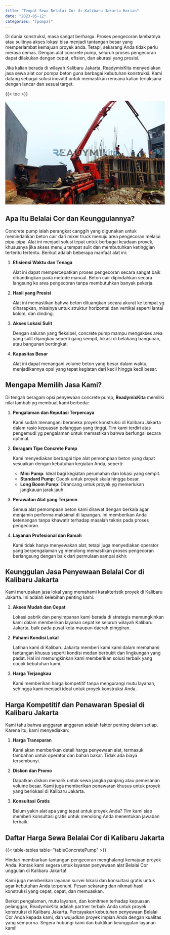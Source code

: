 ```yaml
---
title: "Tempat Sewa Belalai Cor di Kalibaru Jakarta Harian"
date: "2023-05-12"
categories: "[pompa]"
---
```


Di dunia konstruksi, masa sangat berharga. Proses pengecoran lambatnya atau sulitnya akses lokasi bisa menjadi tantangan besar yang memperlambat kemajuan proyek anda. Tetapi, sekarang Anda tidak perlu merasa cemas. Dengan alat concrete pump, seluruh proses pengecoran dapat dilakukan dengan cepat, efisien, dan akurasi yang presisi.

Jika kalian berada di wilayah Kalibaru Jakarta, ReadymixKita menyediakan jasa sewa alat cor pompa beton guna berbagai kebutuhan konstruksi. Kami datang sebagai solusi inovatif untuk memastikan rencana kalian terlaksana dengan lancar dan sesuai target.

{{< toc >}}

![Tempat Sewa Belalai Cor di Kalibaru Jakarta Harian](/images/pompa/sewa-pompa-14.jpg)

## Apa Itu Belalai Cor dan Keunggulannya?

Concrete pump ialah perangkat canggih yang digunakan untuk memindahkan beton cair dari mixer truck menuju area pengecoran melalui pipa-pipa. Alat ini menjadi solusi tepat untuk berbagai keadaan proyek, khususnya jika akses menuju tempat sulit dan membutuhkan ketinggian tertentu tertentu. Berikut adalah beberapa manfaat alat ini:

1. **Efisiensi Waktu dan Tenaga**

   Alat ini dapat mempercepatkan proses pengecoran secara sangat baik dibandingkan pada metode manual. Beton cair dipindahkan secara langsung ke area pengecoran tanpa membutuhkan banyak pekerja.

2. **Hasil yang Presisi**

   Alat ini memastikan bahwa beton dituangkan secara akurat ke tempat yg diharapkan, misalnya untuk struktur horizontal dan vertikal seperti lantai kolom, dan dinding.

3. **Akses Lokasi Sulit**

   Dengan saluran yang fleksibel, concrete pump mampu mengakses area yang sulit dijangkau seperti gang sempit, lokasi di belakang bangunan, atau bangunan bertingkat.

4. **Kapasitas Besar**

   Alat ini dapat menangani volume beton yang besar dalam waktu, menjadikannya opsi yang tepat kegiatan dari kecil hingga kecil besar.

## Mengapa Memilih Jasa Kami?

Di tengah beragam opsi penyewaan concrete pump, **ReadymixKita** memiliki nilai tambah yg membuat kami berbeda:

1. **Pengalaman dan Reputasi Terpercaya**

   Kami sudah menangani beraneka proyek konstruksi di Kalibaru Jakarta dalam rasio kepuasan pelanggan yang tinggi. Tim kami terdiri atas pengemudi yg pengalaman untuk memastikan bahwa berfungsi secara optimal.

2. **Beragam Tipe Concrete Pump**

   Kami menyediakan berbagai tipe alat pemompaan beton yang dapat sesuaikan dengan kebutuhan kegiatan Anda, seperti:
   - **Mini Pump**: Ideal bagi kegiatan perumahan dan lokasi yang sempit.
   - **Standard Pump**: Cocok untuk proyek skala hingga besar.
   - **Long Boom Pump**: Dirancang untuk proyek yg memerlukan jangkauan jarak jauh.

3. **Perawatan Alat yang Terjamin**

   Semua alat pemompaan beton kami dirawat dengan berkala agar menjamin performa maksimal di lapangan. Ini memberikan Anda ketenangan tanpa khawatir terhadap masalah teknis pada proses pengecoran.

4. **Layanan Profesional dan Ramah**

   Kami tidak hanya menyewakan alat, tetapi juga menyediakan operator yang berpengalaman yg menolong memastikan proses pengecoran berlangsung dengan baik dari permulaan sampai akhir.

## Keunggulan Jasa Penyewaan Belalai Cor di Kalibaru Jakarta

Kami merupakan jasa lokal yang memahami karakteristik proyek di Kalibaru Jakarta. Ini adalah kelebihan penting kami:

1. **Akses Mudah dan Cepat**

   Lokasi pabrik dan penyimpanan kami berada di strategis memungkinkan kami dalam memberikan layanan cepat ke seluruh wilayah Kalibaru Jakarta, baik pada pusat kota maupun daerah pinggiran.

2. **Pahami Kondisi Lokal**

   Latihan kami di Kalibaru Jakarta memberi kami kami dalam memahami tantangan khusus seperti kondisi medan berbukit dan lingkungan yang padat. Hal ini memungkinkan kami memberikan solusi terbaik yang cocok kebutuhan kami.

3. **Harga Terjangkau**

   Kami memberikan harga kompetitif tanpa mengurangi mutu layanan, sehingga kami menjadi ideal untuk proyek konstruksi Anda.

## Harga Kompetitif dan Penawaran Spesial di Kalibaru Jakarta

Kami tahu bahwa anggaran anggaran adalah faktor penting dalam setiap. Karena itu, kami menyediakan:

1. **Harga Transparan**

   Kami akan memberikan detail harga penyewaan alat, termasuk tambahan untuk operator dan bahan bakar. Tidak ada biaya tersembunyi.

2. **Diskon dan Promo**

   Dapatkan diskon menarik untuk sewa jangka panjang atau pemesanan volume besar. Kami juga memberikan penawaran khusus untuk proyek yang berlokasi di Kalibaru Jakarta.

3. **Konsultasi Gratis**

   Belum yakin alat apa yang tepat untuk proyek Anda? Tim kami siap memberi konsultasi gratis untuk menolong Anda menentukan jawaban terbaik.

## Daftar Harga Sewa Belalai Cor di Kalibaru Jakarta

{{< table-tables table="tableConcretePump" >}}

Hindari membiarkan tantangan pengecoran menghalangi kemajuan proyek Anda. Kontak kami segera untuk layanan penyewaan alat Belalai Cor unggulan di Kalibaru Jakarta!

Kami juga memberikan layanan survei lokasi dan konsultasi gratis untuk agar kebutuhan Anda terpenuhi. Pesan sekarang dan nikmati hasil konstruksi yang cepat, cepat, dan memuaskan.

Berkat pengalaman, mutu layanan, dan komitmen terhadap kepuasan pelanggan, ReadymixKita adalah partner terbaik Anda untuk proyek konstruksi di Kalibaru Jakarta. Percayakan kebutuhan penyewaan Belalai Cor Anda kepada kami, dan wujudkan proyek impian Anda dengan kualitas yang sempurna. Segera hubungi kami dan buktikan keunggulan layanan kami!